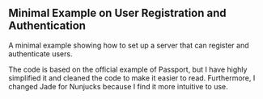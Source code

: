 ## Minimal Example on User Registration and Authentication

A minimal example showing how to set up a server that can register and
authenticate users.

The code is based on the official example of Passport, but I have highly
simplified it and cleaned the code to make it easier to read. Furthermore,
I changed Jade for Nunjucks because I find it more intuitive to use.
